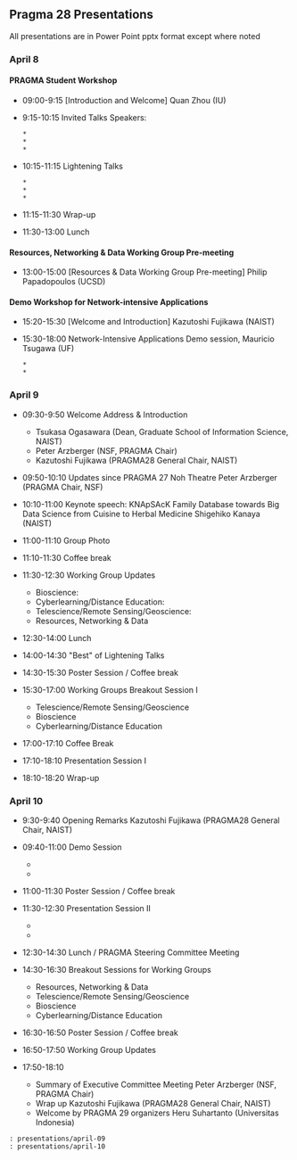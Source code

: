 ## Pragma 28 Presentations

All presentations are in Power Point pptx format except where noted

### April 8

#### PRAGMA Student Workshop

* 09:00-9:15 [Introduction and Welcome] Quan Zhou (IU)
* 9:15-10:15 Invited Talks Speakers: 
     
	  *
	  *
	  *

* 10:15-11:15	Lightening Talks

	  *
	  *
	  *

* 11:15-11:30	Wrap-up	
* 11:30-13:00	Lunch 

#### Resources, Networking & Data Working Group Pre-meeting

* 13:00-15:00 [Resources & Data Working Group Pre-meeting] Philip Papadopoulos (UCSD)

#### Demo Workshop for Network-intensive Applications

* 15:20-15:30	[Welcome and Introduction] Kazutoshi Fujikawa (NAIST) 
* 15:30-18:00	Network-Intensive Applications Demo session,  Mauricio Tsugawa (UF)

	  *
	  *

### April 9

* 09:30-9:50	Welcome Address & Introduction 

    * Tsukasa Ogasawara (Dean, Graduate School of Information Science, NAIST)
    * Peter Arzberger (NSF, PRAGMA Chair)
    * Kazutoshi Fujikawa (PRAGMA28 General Chair, NAIST)

* 09:50-10:10	Updates since PRAGMA 27	Noh Theatre	Peter Arzberger (PRAGMA Chair, NSF)
* 10:10-11:00	Keynote speech: KNApSAcK Family Database towards Big Data Science from Cuisine to Herbal Medicine
  Shigehiko Kanaya (NAIST)
* 11:00-11:10	Group Photo	 	 
* 11:10-11:30	Coffee break	 	 
* 11:30-12:30	Working Group Updates	
  
     * Bioscience: 
     * Cyberlearning/Distance Education: 
     * Telescience/Remote Sensing/Geoscience: 
     * Resources, Networking & Data

* 12:30-14:00	Lunch	
* 14:00-14:30	"Best" of Lightening Talks	
* 14:30-15:30	Poster Session / Coffee break
* 15:30-17:00	Working Groups Breakout Session I

    * Telescience/Remote Sensing/Geoscience
    * Bioscience
    * Cyberlearning/Distance Education
   	 
* 17:00-17:10	Coffee Break	 	 
* 17:10-18:10	Presentation Session I
* 18:10-18:20	Wrap-up	

### April 10 

* 9:30-9:40	Opening Remarks Kazutoshi Fujikawa (PRAGMA28 General Chair, NAIST)
* 09:40-11:00	Demo Session
    
	*
	*

* 11:00-11:30	Poster Session / Coffee break
* 11:30-12:30	Presentation Session II

	*
	*

* 12:30-14:30	Lunch / PRAGMA Steering Committee Meeting	
* 14:30-16:30	Breakout Sessions for Working Groups

    * Resources, Networking & Data
    * Telescience/Remote Sensing/Geoscience
    * Bioscience
    * Cyberlearning/Distance Education
  	 
* 16:30-16:50	Poster Session / Coffee break
* 16:50-17:50	Working Group Updates
* 17:50-18:10	

    * Summary of Executive Committee Meeting Peter Arzberger (NSF, PRAGMA Chair)
	*  Wrap up Kazutoshi Fujikawa (PRAGMA28 General Chair, NAIST)
	*  Welcome by PRAGMA 29 organizers Heru Suhartanto (Universitas Indonesia)

 [1]: presentations/april-08/
 [2]: presentations/april-08/
 [3]: presentations/april-08/
 [4]: presentations/april-08/
 [5]: presentations/april-08/
 [6]: presentations/april-08/
 [7]: presentations/april-08/

    : presentations/april-09
    : presentations/april-10
